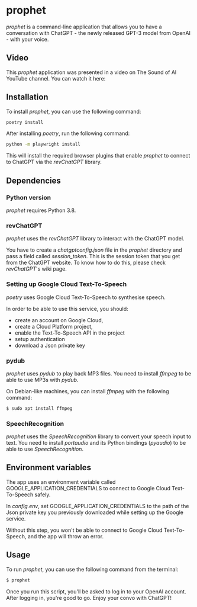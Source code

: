# prophet

*prophet* is a command-line application that allows you to have a conversation 
with ChatGPT - the newly released GPT-3 model from OpenAI - with your voice.

## Video
This *prophet* application was presented in a video on The Sound of AI 
YouTube channel. You can watch it here: 

## Installation
To install *prophet*, you can use the following command:

```bash
poetry install
```

After installing *poetry*, run the following command:

```bash
python -m playwright install
```

This will install the required browser plugins that enable *prophet* to
connect to ChatGPT via the *revChatGPT* library.


## Dependencies

### Python version
*prophet* requires Python 3.8.

### revChatGPT
*prophet* uses the *revChatGPT* library to interact with the ChatGPT model. 

You have to create a *chatgptconfig.json* file in the *prophet* directory and
pass a field called *session_token*. This is the session token that you get 
from the ChatGPT website. To know how to do this, please check 
*revChatGPT*'s wiki page.

### Setting up Google Cloud Text-To-Speech

*poetry* uses Google Cloud Text-To-Speech to synthesise speech.

In order to be able to use this service, you should:

- create an account on Google Cloud, 
- create a Cloud Platform project, 
- enable the Text-To-Speech API in the project 
- setup authentication 
- download a Json private key

### pydub
*prophet* uses *pydub* to play back MP3 files. You need to install *ffmpeg* to
be able to use MP3s with *pydub*.

On Debian-like machines, you can install *ffmpeg* with the following command:

```bash
$ sudo apt install ffmpeg
```

### SpeechRecognition
*prophet* uses the *SpeechRecognition* library to convert your speech input to 
text. You need to install *portaudio* and its Python bindings (*pyaudio*)
to be able to use *SpeechRecognition*.


## Environment variables
The app uses an environment variable called GOOGLE_APPLICATION_CREDENTIALS to 
connect to Google Cloud Text-To-Speech safely.

In *config.env*, set GOOGLE_APPLICATION_CREDENTIALS to the path of the Json 
private key you previously downloaded while setting up the Google service.

Without this step, you won't be able to connect to Google Cloud Text-To-Speech, 
and the app will throw an error.


## Usage
To run *prophet*, you can use the following command from the terminal:

```bash
$ prophet
```

Once you run this script, you'll be asked to log in to your OpenAI account. 
After logging in, you're good to go. Enjoy your convo with ChatGPT!